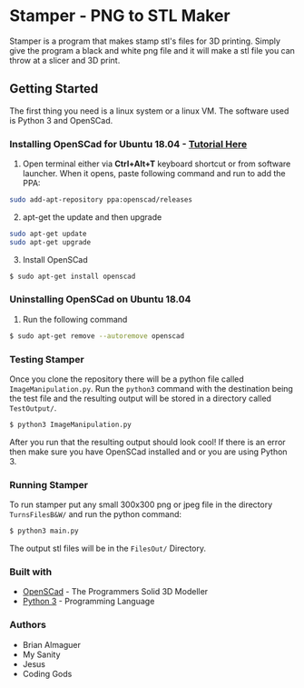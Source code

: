 # Stamper - PNG to STL Maker
Stamper is a program that makes stamp stl's files for 3D printing. Simply give the program a black and white png file and it will make a stl file you can throw at a slicer and 3D print.
## Getting Started
The first thing you need is a linux system or a linux VM. The software used is Python 3 and OpenSCad.

### Installing OpenSCad for Ubuntu 18.04 - [Tutorial Here](http://ubuntuhandbook.org/index.php/2019/01/install-openscad-ubuntu-18-10-18-04/)
1. Open terminal either via **Ctrl+Alt+T** keyboard shortcut or from software launcher.
When it opens, paste following command and run to add the PPA:
```bash
sudo add-apt-repository ppa:openscad/releases
```
2. apt-get the update and then upgrade
```bash
sudo apt-get update
sudo apt-get upgrade
```
3. Install OpenSCad
```bash
$ sudo apt-get install openscad
```

### Uninstalling OpenSCad on Ubuntu 18.04
1. Run the following command
```bash
$ sudo apt-get remove --autoremove openscad
```

### Testing Stamper
Once you clone the repository there will be a python file called `ImageManipulation.py`. Run the `python3` command with the destination being the test file and the resulting output will be stored in a directory called `TestOutput/`.
```bash
$ python3 ImageManipulation.py
```
After you run that the resulting output should look cool! If there is an error then make sure you have OpenSCad installed and or you are using Python 3.

### Running Stamper
To run stamper put any small 300x300 png or jpeg file in the directory `TurnsFilesB&W/` and run the python command:
```bash
$ python3 main.py
```
The output stl files will be in the `FilesOut/` Directory.

### Built with
- [OpenSCad](https://www.openscad.org/) - The Programmers Solid 3D Modeller
- [Python 3](https://www.python.org/) - Programming Language

### Authors
- Brian Almaguer
- My Sanity
- Jesus
- Coding Gods

<!--stackedit_data:
eyJoaXN0b3J5IjpbMjEwODI2NDYwMiwxNDk1ODA5OTU1LDE1MT
ExNTIyMiw1NzQ2MTEyMjFdfQ==
-->